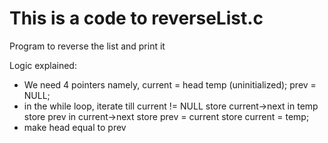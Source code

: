 # This is a code to reverseList.c

Program to reverse the list and print it

Logic explained:

-    We need 4 pointers namely, 
     	current = head
	temp (uninitialized);
	prev = NULL;
-    in the while loop, iterate till current != NULL
	store current->next in temp
	store prev in current->next
	store prev = current
	store current = temp;
-    make head equal to prev
